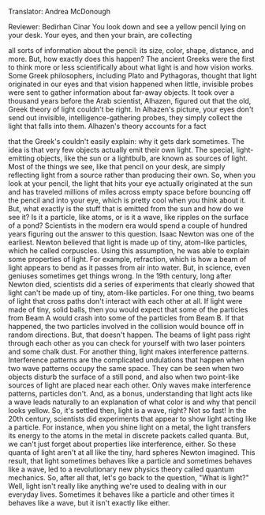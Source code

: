 

Translator: Andrea McDonough

Reviewer: Bedirhan Cinar
You look down and see a yellow pencil lying on your desk.
Your eyes, and then your brain, are collecting

all sorts of information about the pencil:
its size,
color,
shape,
distance,
and more.
But, how exactly does this happen?
The ancient Greeks were the first
to think more or less scientifically
about what light is and how vision works.
Some Greek philosophers,
including Plato and Pythagoras,
thought that light originated in our eyes
and that vision happened when little, invisible probes
were sent to gather information about far-away objects.
It took over a thousand years
before the Arab scientist, Alhazen,
figured out that the old, Greek theory of light couldn&#39;t be right.
In Alhazen&#39;s picture, your eyes don&#39;t send out
invisible, intelligence-gathering probes,
they simply collect the light that falls into them.
Alhazen&#39;s theory accounts for a fact

that the Greek&#39;s couldn&#39;t easily explain:
why it gets dark sometimes.
The idea is that very few objects actually emit their own light.
The special, light-emitting objects,
like the sun
or a lightbulb,
are known as sources of light.
Most of the things we see,
like that pencil on your desk,
are simply reflecting light from a source
rather than producing their own.
So, when you look at your pencil,
the light that hits your eye actually originated at the sun
and has traveled millions of miles across empty space
before bouncing off the pencil and into your eye,
which is pretty cool when you think about it.
But, what exactly is the stuff that is emitted from the sun
and how do we see it?
Is it a particle, like atoms,
or is it a wave, like ripples on the surface of a pond?
Scientists in the modern era would spend a couple of hundred years
figuring out the answer to this question.
Isaac Newton was one of the earliest.
Newton believed that light is made up
of tiny, atom-like particles, which he called corpuscles.
Using this assumption, he was able to explain some properties of light.
For example, refraction,
which is how a beam of light appears to bend
as it passes from air into water.
But, in science, even geniuses sometimes get things wrong.
In the 19th century, long after Newton died,
scientists did a series of experiments
that clearly showed that light can&#39;t be made up
of tiny, atom-like particles.
For one thing, two beams of light that cross paths
don&#39;t interact with each other at all.
If light were made of tiny, solid balls,
then you would expect that some of the particles from Beam A
would crash into some of the particles from Beam B.
If that happened, the two particles involved in the collision
would bounce off in random directions.
But, that doesn&#39;t happen.
The beams of light pass right through each other
as you can check for yourself
with two laser pointers and some chalk dust.
For another thing, light makes interference patterns.
Interference patterns are the complicated undulations that happen
when two wave patterns occupy the same space.
They can be seen when two objects
disturb the surface of a still pond,
and also when two point-like sources of light
are placed near each other.
Only waves make interference patterns,
particles don&#39;t.
And, as a bonus, understanding that light acts like a wave
leads naturally to an explanation of what color is
and why that pencil looks yellow.
So, it&#39;s settled then, light is a wave, right?
Not so fast!
In the 20th century, scientists did experiments
that appear to show light acting like a particle.
For instance, when you shine light on a metal,
the light transfers its energy to the atoms in the metal
in discrete packets called quanta.
But, we can&#39;t just forget about properties like interference, either.
So these quanta of light aren&#39;t at all like
the tiny, hard spheres Newton imagined.
This result, that light sometimes behaves like a particle
and sometimes behaves like a wave,
led to a revolutionary new physics theory called
quantum mechanics.
So, after all that, let&#39;s go back to the question,
&quot;What is light?&quot;
Well, light isn&#39;t really like anything
we&#39;re used to dealing with in our everyday lives.
Sometimes it behaves like a particle
and other times it behaves like a wave,
but it isn&#39;t exactly like either.
